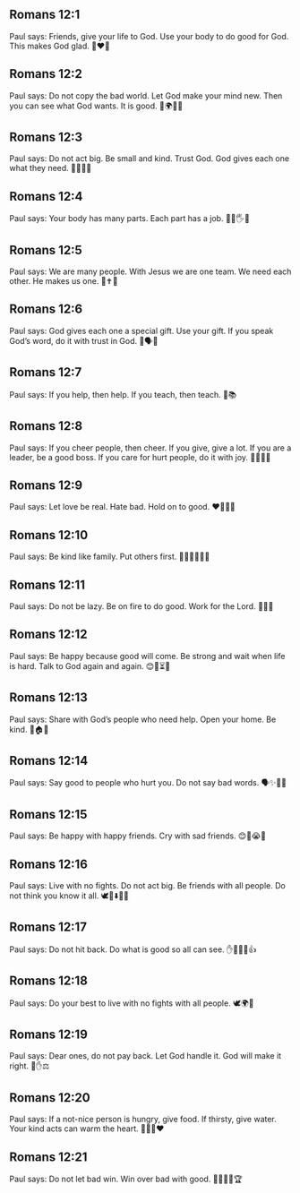 ## Romans 12:1
Paul says: Friends, give your life to God. Use your body to do good for God. This makes God glad. 🙏❤️🙌
## Romans 12:2
Paul says: Do not copy the bad world. Let God make your mind new. Then you can see what God wants. It is good. 🚫🌍🧠✨
## Romans 12:3
Paul says: Do not act big. Be small and kind. Trust God. God gives each one what they need. 🙇‍♀️🤝🙏
## Romans 12:4
Paul says: Your body has many parts. Each part has a job. 🧍‍♂️🖐️👣
## Romans 12:5
Paul says: We are many people. With Jesus we are one team. We need each other. He makes us one. 👥✝️🤝
## Romans 12:6
Paul says: God gives each one a special gift. Use your gift. If you speak God’s word, do it with trust in God. 🎁🗣️📖
## Romans 12:7
Paul says: If you help, then help. If you teach, then teach. 🤝📚
## Romans 12:8
Paul says: If you cheer people, then cheer. If you give, give a lot. If you are a leader, be a good boss. If you care for hurt people, do it with joy. 📣🎁👑💗
## Romans 12:9
Paul says: Let love be real. Hate bad. Hold on to good. ❤️🚫😈✅
## Romans 12:10
Paul says: Be kind like family. Put others first. 👨‍👩‍👧‍👦💞🙇
## Romans 12:11
Paul says: Do not be lazy. Be on fire to do good. Work for the Lord. 🚀🔥🙌
## Romans 12:12
Paul says: Be happy because good will come. Be strong and wait when life is hard. Talk to God again and again. 😊🌟⏳🙏
## Romans 12:13
Paul says: Share with God’s people who need help. Open your home. Be kind. 🥖🏠🤗
## Romans 12:14
Paul says: Say good to people who hurt you. Do not say bad words. 🗣️✨🚫😠
## Romans 12:15
Paul says: Be happy with happy friends. Cry with sad friends. 😊🎉😭🤝
## Romans 12:16
Paul says: Live with no fights. Do not act big. Be friends with all people. Do not think you know it all. 🕊️🤝⬇️🧠🚫
## Romans 12:17
Paul says: Do not hit back. Do what is good so all can see. ✋🚫🔁👀👍
## Romans 12:18
Paul says: Do your best to live with no fights with all people. 🕊️🌍🙂
## Romans 12:19
Paul says: Dear ones, do not pay back. Let God handle it. God will make it right. 💖✋⚖️
## Romans 12:20
Paul says: If a not-nice person is hungry, give food. If thirsty, give water. Your kind acts can warm the heart. 🍞💧🤝❤️
## Romans 12:21
Paul says: Do not let bad win. Win over bad with good. 🚫😈✅💖🏆
